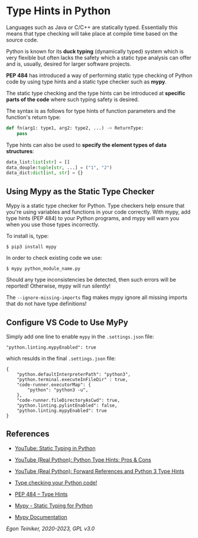 # Type Hints in Python

Languages such as Java or C/C++ are statically typed. Essentially this means that type checking will take place at compile time based on the source code.


Python is known for its **duck typing** (dynamically typed) system which is very flexible but often lacks the safety which a static type analysis can offer and is, usually, desired for larger software projects.

**PEP 484** has introduced a way of performing static type checking of Python 
code by using type hints and a static type checker such as **mypy**.

The static type checking and the type hints can be introduced at **specific parts of the code** where such typing safety is desired.

The syntax is as follows for type hints of function parameters and the function's return type:

```Python
def fn(arg1: type1, arg2: type2, ...) -> ReturnType:
    pass
```

Type hints can also be used to **specify the element types of data structures**:

```Python
data_list:list[str] = []
data_douple:tuple[str, ...] = ("1", "2")
data_dict:dict[int, str] = {} 
```

## Using Mypy as the Static Type Checker

Mypy is a static type checker for Python.
Type checkers help ensure that you're using variables and functions in your 
code correctly. 
With mypy, add type hints (PEP 484) to your Python programs, and mypy will 
warn you when you use those types incorrectly.

To install is, type:
```
$ pip3 install mypy
```

In order to check existing code we use:
```
$ mypy python_module_name.py
```
Should any type inconsistencies be detected, then such errors will be reported! Otherwise, mypy will run silently!

The `--ignore-missing-imports` flag makes mypy ignore all missing imports that 
do not have type definitions!


## Configure VS Code to Use MyPy

Simply add one line to enable `mypy` in the `.settings.json` file:
```
"python.linting.mypyEnabled": true
```

which resulds in the final `.settings.json` file:
```
{
    "python.defaultInterpreterPath": "python3",
    "python.terminal.executeInFileDir" : true,
    "code-runner.executorMap": {
        "python": "python3 -u",
    },
    "code-runner.fileDirectoryAsCwd": true,
    "python.linting.pylintEnabled": false,
    "python.linting.mypyEnabled": true
}
```



## References
* [YouTube: Static Typing in Python](https://youtu.be/2gBP1qN5T7I)
* [YouTube (Real Python): Python Type Hints: Pros & Cons](https://youtu.be/QS7m167SVXU)
* [YouTube (Real Python): Forward References and Python 3 Type Hints](https://youtu.be/AJsrxBkV3kc)

* [Type checking your Python code!](https://medium.com/juntos-somos-mais/type-checking-your-python-code-76d24b75a2ee)

* [PEP 484 – Type Hints](https://peps.python.org/pep-0484/)

* [Mypy - Static Typing for Python](https://github.com/python/mypy)
* [Mypy Documentation](https://mypy.readthedocs.io/en/stable/)


*Egon Teiniker, 2020-2023, GPL v3.0*
